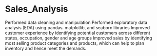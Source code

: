 # Sales_Analysis
Performed data cleaning and manipulation
Performed exploratory data analysis (EDA) using pandas. matplotlib, and seaborn libraries
Improved customer experience by identifying potential customers across different states, occupation, gender and age groups
Improved sales by identifying most selling product categories and products, which can help to plan inventory and hence meet the demands.
